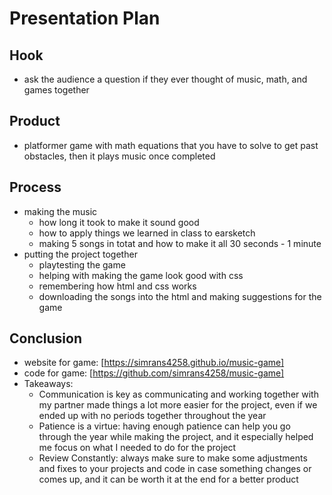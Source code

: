 # Presentation Plan

## Hook
* ask the audience a question if they ever thought of music, math, and games together

## Product
* platformer game with math equations that you have to solve to get past obstacles, then it plays music once completed

## Process
* making the music
  * how long it took to make it sound good
  * how to apply things we learned in class to earsketch
  * making 5 songs in totat and how to make it all 30 seconds - 1 minute
* putting the project together
  * playtesting the game
  * helping with making the game look good with css
  * remembering how html and css works
  * downloading the songs into the html and making suggestions for the game

## Conclusion
* website for game: [https://simrans4258.github.io/music-game]
* code for game: [https://github.com/simrans4258/music-game]
* Takeaways:
  * Communication is key as communicating and working together with my partner made things a lot more easier for the project, even if we ended up with no periods together throughout the year
  * Patience is a virtue: having enough patience can help you go through the year while making the project, and it especially helped me focus on what I needed to do for the project
  * Review Constantly: always make sure to make some adjustments and fixes to your projects and code in case something changes or comes up, and it can be worth it at the end for a better product

<!-- EXAMPLE

## Hook
* Verbal riddle of GGD

## Product
* GIF/Demo of example/non-example

## Process
* Flowchart of plan
  * MVP: noun -> door -> yes/no
  * Beyond MVP: noun -> word relation API -> noun API -> yes/no, with counterexample
* Code snippets of:
  * MVP
  * Both APIs
  * Challenge with API keys

## Conclusion
* [URL to project]
* Takeaways
  * Less = more: the heart of the riddle was one line of code; it obviously took more to make the entire thing work, but one complicated line of regular expressions was essentially the solution to the riddle
  * Expect the unexpected: it’s important to budget time for things you don’t account for; for example, I didn’t consider the fact that I would need another entire API to detect nouns
  * Determination is key: ironically enough, I had to make my API keys private. At first, it didn’t seem like it was possible, which meant I couldn’t publish my app. But after all of that hard work, I was determined to find a solution, and I found it in config variables.
* "Presentation can’t, but a speech can"


-->

